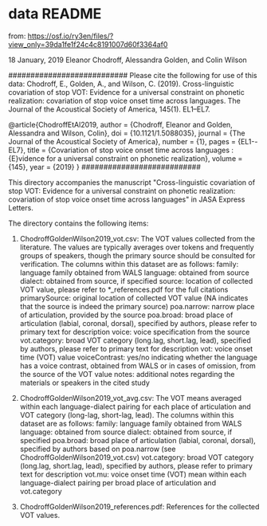 # data README
from: https://osf.io/ry3en/files/?view_only=39da1fe1f24c4c8191007d60f3364af0

18 January, 2019
Eleanor Chodroff, Alessandra Golden, and Colin Wilson


###########################
Please cite the following for use of this data: 
Chodroff, E., Golden, A., and Wilson, C. (2019). Cross-linguistic covariation of stop VOT: Evidence for a universal constraint on phonetic realization: covariation of stop voice onset time across languages. The Journal of the Acoustical Society of America, 145(1). EL1–EL7.

@article{ChodroffEtAl2019,
author = {Chodroff, Eleanor and Golden, Alessandra and Wilson, Colin},
doi = {10.1121/1.5088035},
journal = {The Journal of the Acoustical Society of America},
number = {1},
pages = {EL1--EL7},
title = {Covariation of stop voice onset time across languages : {E}vidence for a universal constraint on phonetic realization},
volume = {145},
year = {2019}
}
########################### 

This directory accompanies the manuscript "Cross-linguistic covariation of stop VOT: Evidence for a universal constraint on phonetic realization: covariation of stop voice onset time across languages" in JASA Express Letters.

The directory contains the following items:

1) ChodroffGoldenWilson2019_vot.csv: The VOT values collected from the literature. The values are typically averages over tokens and frequently groups of speakers, though the primary source should be consulted for verification. The columns within this dataset are as follows:
	family: language family obtained from WALS
	language: obtained from source
	dialect: obtained from source, if specified
	source: location of collected VOT value, please refer to *_references.pdf for the full citations
	primarySource: original location of collected VOT value (NA indicates that the source is indeed the primary source)
	poa.narrow: narrow place of articulation, provided by the source
	poa.broad: broad place of articulation (labial, coronal, dorsal), specified by authors, please refer to primary text for description
	voice: voice specification from the source
	vot.category: broad VOT category (long.lag, short.lag, lead), specified by authors, please refer to primary text for description
	vot: voice onset time (VOT) value
	voiceContrast: yes/no indicating whether the language has a voice contrast, obtained from WALS or in cases of omission, from the source of the VOT value
	notes: additional notes regarding the materials or speakers in the cited study
	

2) ChodroffGoldenWilson2019_vot_avg.csv: The VOT means averaged within each language-dialect pairing for each place of articulation and VOT category (long-lag, short-lag, lead). The columns within this dataset are as follows:
	family: language family obtained from WALS
	language: obtained from source
	dialect: obtained from source, if specified
	poa.broad: broad place of articulation (labial, coronal, dorsal), specified by authors based on poa.narrow (see ChodroffGoldenWilson2019_vot.csv)
	vot.category: broad VOT category (long.lag, short.lag, lead), specified by authors, please refer to primary text for description
	vot.mu: voice onset time (VOT) mean within each language-dialect pairing per broad place of articulation and vot.category


3) ChodroffGoldenWilson2019_references.pdf: References for the collected VOT values.
